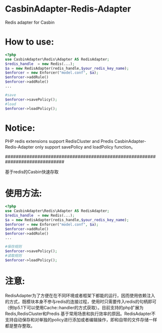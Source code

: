 # CasbinAdapter-Redis-Adapter

Redis adapter for Casbin

# How to use:

```php
<?php
use CasbinAdapter\Redis\Adapter AS RedisAdapter;
$redis_handle  = new Redis(...);
$a = new RedisAdapter(redis_handle,$your_redis_key_name);
$enforcer = new Enforcer("model.conf", $a);
$enforcer->addRule()
$enforcer->addRole()
...

#save
$enforcer->savePolicy();
#load
$enforcer->loadPolicy();
```

# Notice:
PHP redis extensions support RedisCluster and Predis
CasbinAdapter-Redis-Adapter only support savePolicy and loadPolicy function。



##############################################################################

基于redis的Casbin快速存取

# 使用方法:

```php
<?php
use CasbinAdapter\Redis\Adapter AS RedisAdapter;
$redis_handle  = new Redis(...);
$a = new RedisAdapter(redis_handle,$your_redis_key_name);
$enforcer = new Enforcer("model.conf", $a);
$enforcer->addRule()
$enforcer->addRole()
...

#保存规则
$enforcer->savePolicy();
#读取规则
$enforcer->loadPolicy();
```

# 注意:

RedisAdapter为了方便在在不同环境或者框架下都能的运行，因而使用依赖注入的方式，既模块本身不参与redis的连接过程，使用时只需要传入redis的句柄即可（例tp5.1下可以使用Cache::handler的方式获取）。目前支持的php扩展为Redis,RedisCluster和Predis
基于常用场景和执行效率的原因。RedisAdapter不支持自动保存和对单独的policy进行添加或者编辑操作，即和自带的文件存储一样都是整存整取。
